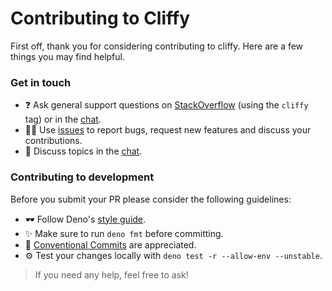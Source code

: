 # Contributing to Cliffy

First off, thank you for considering contributing to cliffy. Here are a few things you may find helpful.

### Get in touch

- ❓ Ask general support questions on [StackOverflow](https://stackoverflow.com/questions/tagged/cliffy) (using the `cliffy` tag) or in the [chat](https://discord.gg/nktwtG).  
- 👨‍💻 Use [issues](https://github.com/c4spar/deno-cliffy/issues/new) to report bugs, request new features and discuss your contributions.  
- 💬 Discuss topics in the [chat](https://discord.gg/nktwtG).

### Contributing to development

Before you submit your PR please consider the following guidelines:

- 🕶 Follow Deno's [style guide](https://deno.land/manual/contributing/style_guide#typescript).
- ✨ Make sure to run `deno fmt` before committing.
- 📄 [Conventional Commits](https://conventionalcommits.org) are appreciated.
- ⚙️ Test your changes locally with `deno test -r --allow-env --unstable`.

> If you need any help, feel free to ask!
